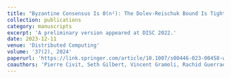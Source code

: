```yaml
---
title: "Byzantine Consensus Is Θ(n²): The Dolev-Reischuk Bound Is Tight Even in Partial Synchrony!"
collection: publications
category: manuscripts
excerpt: 'A preliminary version appeared at DISC 2022.'
date: 2023-12-11
venue: 'Distributed Computing'
volume: '37(2), 2024'
paperurl: 'https://link.springer.com/article/10.1007/s00446-023-00458-w'
coauthors: 'Pierre Civit, Seth Gilbert, Vincent Gramoli, Rachid Guerraoui, Jovan Komatovic, Manuel Vidigueira'
---
```

